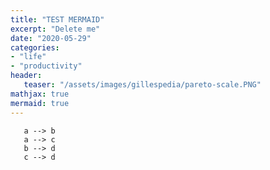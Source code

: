 ```yaml
---
title: "TEST MERMAID"
excerpt: "Delete me"
date: "2020-05-29"
categories: 
- "life"
- "productivity"
header:
   teaser: "/assets/images/gillespedia/pareto-scale.PNG"
mathjax: true
mermaid: true
---
```


```mermaid
   a --> b   
   a --> c
   b --> d
   c --> d
```